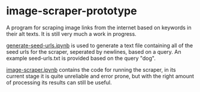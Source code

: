 # image-scraper-prototype
A program for scraping image links from the internet based on keywords in their alt texts. It is still very much a work in progress.

[generate-seed-urls.ipynb](generate_seed_urls.ipynb) is used to generate a text file containing all of the seed urls for the scraper, seperated by newlines, based on a query. An example seed-urls.txt is provided based on the query "dog".

[image-scraper.ipynb](image_scraper.ipynb) contains the code for running the scraper, in its current stage it is quite unreliable and error prone, but with the right amount of processing its results can still be useful.
